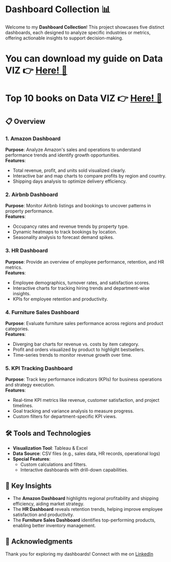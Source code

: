 # Dashboard Collection 📊  

Welcome to my **Dashboard Collection**! This project showcases five distinct dashboards, each designed to analyze specific industries or metrics, offering actionable insights to support decision-making.  


# You can download my guide on Data VIZ 👉 [Here! 📂](https://github.com/user-attachments/files/19522178/10.Rules.for.Your.Visualizations.pdf)

# Top 10 books on Data VIZ 👉 [Here! 📂](https://github.com/user-attachments/files/19522181/Data.Viz.Books.pdf)

 

## 📋 Overview  

### 1. **Amazon Dashboard**  
**Purpose**: Analyze Amazon's sales and operations to understand performance trends and identify growth opportunities.  
**Features**:  
- Total revenue, profit, and units sold visualized clearly.  
- Interactive bar and map charts to compare profits by region and country.  
- Shipping days analysis to optimize delivery efficiency.  

### 2. **Airbnb Dashboard**  
**Purpose**: Monitor Airbnb listings and bookings to uncover patterns in property performance.  
**Features**:  
- Occupancy rates and revenue trends by property type.  
- Dynamic heatmaps to track bookings by location.  
- Seasonality analysis to forecast demand spikes.  

### 3. **HR Dashboard**  
**Purpose**: Provide an overview of employee performance, retention, and HR metrics.  
**Features**:  
- Employee demographics, turnover rates, and satisfaction scores.  
- Interactive charts for tracking hiring trends and department-wise insights.  
- KPIs for employee retention and productivity.  

### 4. **Furniture Sales Dashboard**  
**Purpose**: Evaluate furniture sales performance across regions and product categories.  
**Features**:  
- Diverging bar charts for revenue vs. costs by item category.  
- Profit and orders visualized by product to highlight bestsellers.  
- Time-series trends to monitor revenue growth over time.  

### 5. **KPI Tracking Dashboard**  
**Purpose**: Track key performance indicators (KPIs) for business operations and strategy execution.  
**Features**:  
- Real-time KPI metrics like revenue, customer satisfaction, and project timelines.  
- Goal tracking and variance analysis to measure progress.  
- Custom filters for department-specific KPI views.  

## 🛠️ Tools and Technologies  
- **Visualization Tool**: Tableau & Excel  
- **Data Source**: CSV files (e.g., sales data, HR records, operational logs)  
- **Special Features**:  
  - Custom calculations and filters.  
  - Interactive dashboards with drill-down capabilities.  


## 🧩 Key Insights  
- The **Amazon Dashboard** highlights regional profitability and shipping efficiency, aiding market strategy.  
- The **HR Dashboard** reveals retention trends, helping improve employee satisfaction and productivity.  
- The **Furniture Sales Dashboard** identifies top-performing products, enabling better inventory management.  

## 🙌 Acknowledgments  
Thank you for exploring my dashboards! Connect with me on [LinkedIn](https://www.linkedin.com/in/ahmed-abdulwahid/)
